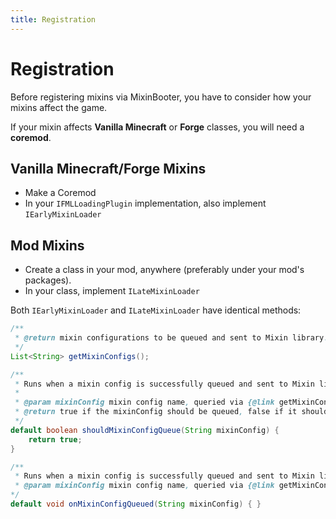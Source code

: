 ```yaml
---
title: Registration
---
```


# Registration

Before registering mixins via MixinBooter, you have to consider how your mixins affect the game.

If your mixin affects **Vanilla Minecraft** or **Forge** classes, you will need a **coremod**.

## Vanilla Minecraft/Forge Mixins

- Make a Coremod
- In your `IFMLLoadingPlugin` implementation, also implement `IEarlyMixinLoader`

## Mod Mixins

- Create a class in your mod, anywhere (preferably under your mod's packages).
- In your class, implement `ILateMixinLoader`

Both `IEarlyMixinLoader` and `ILateMixinLoader` have identical methods:

```java
/**
 * @return mixin configurations to be queued and sent to Mixin library.
 */
List<String> getMixinConfigs();

/**
 * Runs when a mixin config is successfully queued and sent to Mixin library.
 *
 * @param mixinConfig mixin config name, queried via {@link getMixinConfigs()}.
 * @return true if the mixinConfig should be queued, false if it should not.
 */
default boolean shouldMixinConfigQueue(String mixinConfig) {
    return true;
}

/**
 * Runs when a mixin config is successfully queued and sent to Mixin library.
 * @param mixinConfig mixin config name, queried via {@link getMixinConfigs()}.
*/
default void onMixinConfigQueued(String mixinConfig) { }
```
